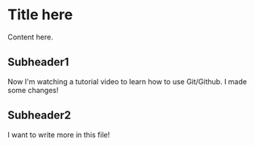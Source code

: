 # Title here

Content here.

## Subheader1

Now I'm watching a  tutorial video to learn how to use Git/Github.
I made some changes!
## Subheader2
I want to write more in this file!
